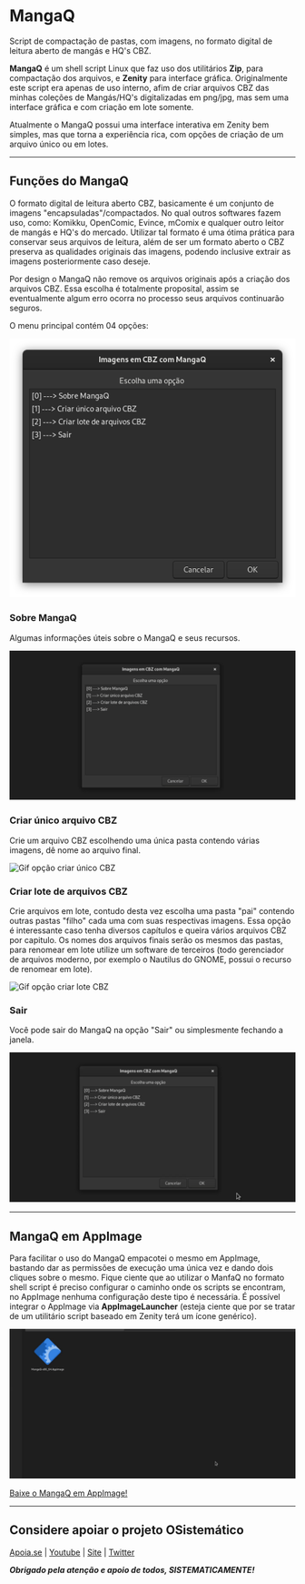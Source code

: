 # MangaQ
Script de compactação de pastas, com imagens, no formato digital de leitura aberto de mangás e HQ's CBZ.


**MangaQ** é um shell script Linux que faz uso dos utilitários **Zip**, para compactação dos arquivos, e **Zenity** para interface gráfica.
Originalmente este script era apenas de uso interno, afim de criar arquivos CBZ das minhas coleções de Mangás/HQ's digitalizadas em png/jpg, mas sem uma interface gráfica e com criação em lote somente.

Atualmente o MangaQ possui uma interface interativa em Zenity bem simples, mas que torna a experiência rica, com opções de criação de um arquivo único ou em lotes.

***

## Funções do MangaQ
O formato digital de leitura aberto CBZ, basicamente é um conjunto de imagens "encapsuladas"/compactados. No qual outros softwares fazem uso, como: Komikku, OpenComic, Evince, mComix e qualquer outro leitor de mangás e HQ's do mercado. Utilizar tal formato é uma ótima prática para conservar seus arquivos de leitura, além de ser um formato aberto o CBZ preserva as qualidades originais das imagens, podendo inclusive extrair as imagens posteriormente caso deseje.

Por design o MangaQ não remove os arquivos originais após a criação dos arquivos CBZ. Essa escolha é totalmente proposital, assim se eventualmente algum erro ocorra no processo seus arquivos continuarão seguros.

O menu principal contém 04 opções:

![Imagem do menu principal](https://github.com/henriquead7/MangaQ/blob/main/mangaq_imagens/IMG_01.png)

### Sobre MangaQ
Algumas informações úteis sobre o MangaQ e seus recursos.

![Gif opção sobre](https://github.com/henriquead7/MangaQ/blob/main/mangaq_imagens/VID_00.gif)

### Criar único arquivo CBZ
Crie um arquivo CBZ escolhendo uma única pasta contendo várias imagens, dê nome ao arquivo final.

![Gif opção criar único CBZ](https://github.com/henriquead7/MangaQ/blob/main/mangaq_imagens/VID_01.gif)

### Criar lote de arquivos CBZ
Crie arquivos em lote, contudo desta vez escolha uma pasta "pai" contendo outras pastas "filho" cada uma com suas respectivas imagens. Essa opção é interessante caso tenha diversos capítulos e queira vários arquivos CBZ por capitulo. Os nomes dos arquivos finais serão os mesmos das pastas, para renomear em lote utilize um software de terceiros (todo gerenciador de arquivos moderno, por exemplo o Nautilus do GNOME, possui o recurso de renomear em lote).

![Gif opção criar lote CBZ](https://github.com/henriquead7/MangaQ/blob/main/mangaq_imagens/VID_02.gif)

### Sair
Você pode sair do MangaQ na opção "Sair" ou simplesmente fechando a janela.

![Gif opção sair](https://github.com/henriquead7/MangaQ/blob/main/mangaq_imagens/VID_03.gif)

***

## MangaQ em AppImage
Para facilitar o uso do MangaQ empacotei o mesmo em AppImage, bastando dar as permissões de execução uma única vez e dando dois cliques sobre o mesmo. Fique ciente que ao utilizar o ManfaQ no formato shell script é preciso configurar o caminho onde os scripts se encontram, no AppImage nenhuma configuração deste tipo é necessária. É possível integrar o AppImage via **AppImageLauncher** (esteja ciente que por se tratar de um utilitário script baseado em Zenity terá um ícone genérico).

![Gif como executar appimage](https://github.com/henriquead7/MangaQ/blob/main/mangaq_imagens/VID_04.gif)

[Baixe o MangaQ em AppImage!](https://github.com/henriquead7/MangaQ/releases/download/v1.0/MangaQ-x86_64.AppImage)

***

## Considere apoiar o projeto OSistemático

[Apoia.se](https://apoia.se/osistematico) |
[Youtube](https://www.youtube.com/OSistematico) |
[Site](http://www.osistematico.com.br/) |
[Twitter](https://twitter.com/henriquead7)

***Obrigado pela atenção e apoio de todos, SISTEMATICAMENTE!***

